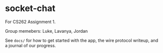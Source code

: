 # socket-chat

For CS262 Assignment 1.

Group memebers: Luke, Lavanya, Jordan

See `docs/` for how to get started with the app, the wire protocol writeup, and a journal of our progress.
